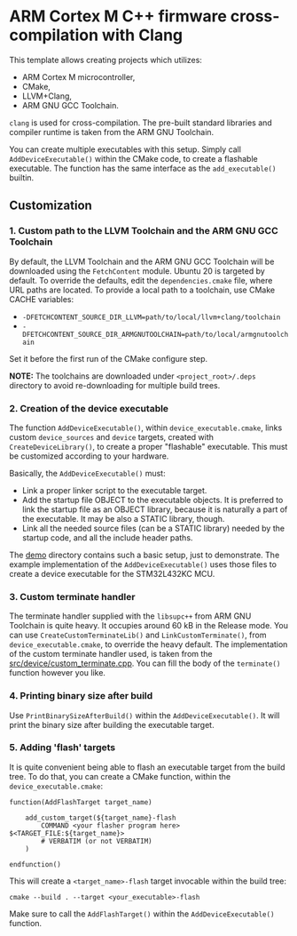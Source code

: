 # ARM Cortex M C++ firmware cross-compilation with Clang

This template allows creating projects which utilizes:

* ARM Cortex M microcontroller,
* CMake,
* LLVM+Clang,
* ARM GNU GCC Toolchain.

`clang` is used for cross-compilation. The pre-built standard libraries and compiler runtime is taken from the
ARM GNU Toolchain.

You can create multiple executables with this setup. Simply call `AddDeviceExecutable()` within the CMake code, to
create a flashable executable. The function has the same interface as the `add_executable()` builtin.

## Customization

### 1. Custom path to the LLVM Toolchain and the ARM GNU GCC Toolchain

By default, the LLVM Toolchain and the ARM GNU GCC Toolchain will be downloaded using the `FetchContent` module.
Ubuntu 20 is targeted by default. To override the defaults, edit the `dependencies.cmake` file, where URL paths are
located. To provide a local path to a toolchain, use CMake CACHE variables:

* `-DFETCHCONTENT_SOURCE_DIR_LLVM=path/to/local/llvm+clang/toolchain`
* `-DFETCHCONTENT_SOURCE_DIR_ARMGNUTOOLCHAIN=path/to/local/armgnutoolchain`

Set it before the first run of the CMake configure step.

**NOTE:** The toolchains are downloaded under `<project_root>/.deps` directory to avoid re-downloading for multiple
build trees.

### 2. Creation of the device executable

The function `AddDeviceExecutable()`, within `device_executable.cmake`, links custom `device_sources` and `device` 
targets, created with `CreateDeviceLibrary()`, to create a proper "flashable" executable. This must be customized
according to your hardware.

Basically, the `AddDeviceExecutable()` must:

* Link a proper linker script to the executable target.
* Add the startup file OBJECT to the executable objects. It is preferred to link the startup file as an OBJECT library,
because it is naturally a part of the executable. It may be also a STATIC library, though.
* Link all the needed source files (can be a STATIC library) needed by the startup code, and all the include header
paths.

The [demo](demo/) directory contains such a basic setup, just to demonstrate. The example implementation of
the `AddDeviceExecutable()` uses those files to create a device executable for the STM32L432KC MCU.

### 3. Custom terminate handler

The terminate handler supplied with the `libsupc++` from ARM GNU Toolchain is quite heavy. It occupies around
60 kB in the Release mode. You can use `CreateCustomTerminateLib()` and `LinkCustomTerminate()`, from 
`device_executable.cmake`, to override the heavy default. The implementation of the custom terminate handler
used, is taken from the [src/device/custom_terminate.cpp](src/device/custom_terminate.cpp). You can fill
the body of the `terminate()` function however you like.

### 4. Printing binary size after build

Use `PrintBinarySizeAfterBuild()` within the `AddDeviceExecutable()`. It will print the binary size after building
the executable target.

### 5. Adding 'flash' targets

It is quite convenient being able to flash an executable target from the build tree. To do that, you can create
a CMake function, within the `device_executable.cmake`:

```
function(AddFlashTarget target_name)

    add_custom_target(${target_name}-flash
        COMMAND <your flasher program here> $<TARGET_FILE:${target_name}>
        # VERBATIM (or not VERBATIM)
    )

endfunction()
```

This will create a `<target_name>-flash` target invocable within the build tree:

```
cmake --build . --target <your_executable>-flash
```

Make sure to call the `AddFlashTarget()` within the `AddDeviceExecutable()` function.
